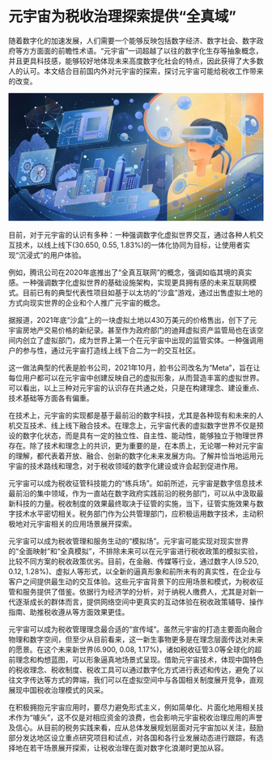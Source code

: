 # 元宇宙为税收治理探索提供“全真域”




随着数字化的加速发展，人们需要一个能够反映包括数字经济、数字社会、数字政府等方方面面的前瞻性术语。“元宇宙”一词超越了以往的数字化生存等抽象概念，并且更具科技感，能够较好地体现未来高度数字化社会的特点，因此获得了大多数人的认可。本文结合目前国内外对元宇宙的探索，探讨元宇宙可能给税收工作带来的改变。

![img](249.jpg)



目前，对于元宇宙的认识有多种：一种强调数字化虚拟世界交互，通过各种人机交互技术，以线上线下(30.650, 0.55, 1.83%)的一体化协同为目标，让使用者实现“沉浸式”的用户体验。

例如，腾讯公司在2020年底推出了“全真互联网”的概念，强调如临其境的真实感。一种强调数字化虚拟世界的基础设施架构，实现更具拥有感的未来互联网模式。目前已有的典型代表性项目如基于以太坊的“沙盒”游戏，通过出售虚拟土地的方式向现实世界的企业和个人推广元宇宙的概念。

据报道，2021年底“沙盒”上的一块虚拟土地以430万美元的价格售出，创下了元宇宙房地产交易价格的新纪录。甚至作为政府部门的迪拜虚拟资产监管局也在该空间内创立了虚拟部门，成为世界上第一个在元宇宙中出现的监管实体。一种强调用户的参与性，通过元宇宙打造线上线下合二为一的交互社区。

这一做法典型的代表是脸书公司，2021年10月，脸书公司改名为“Meta”，旨在让每位用户都可以在元宇宙中创建反映自己的虚拟形象，从而营造丰富的虚拟世界。可以看出，以上三种对元宇宙的认识存在共通之处，只是在构建理念、建设重点、技术基础等方面各有偏重。

在技术上，元宇宙的实现都是基于最前沿的数字科技，尤其是各种现有和未来的人机交互技术、线上线下融合技术。在理念上，元宇宙代表的虚拟数字世界不仅是预设的数字化状态，而是具有一定的独立性、自主性、能动性，能够独立于物理世界存在。除了技术和理念上的共识，更为重要的是，在本质上，无论哪一种对元宇宙的理解，都代表着开放、融合、创新的数字化未来发展方向。了解并恰当地运用元宇宙的技术路线和理念，对于税收领域的数字化建设或许会起到促进作用。

元宇宙可以成为税收征管科技能力的“练兵场”。如前所述，元宇宙是数字信息技术最前沿的集中领域，作为一直站在数字政府实践前沿的税务部门，可以从中汲取最新科技的力量。税收制度的效果最终取决于征管的实施，当下，征管实施效果与数字技术水平密切相关。税务部门作为公共管理部门，应积极运用数字技术，主动积极地对元宇宙相关的应用场景展开探索。

元宇宙可以成为税收管理和服务生动的“模拟场”。元宇宙可能实现对现实世界的“全面映射”和“全真模拟”，不排除未来可以在元宇宙进行税收政策的模拟实验，比较不同方案的税收政策优劣。目前，在金融、传媒等行业，通过数字人(9.520, 0.12, 1.28%)、虚拟人等形式，以全新的逼真形象和前所未有的真实性，在企业与客户之间提供最生动的交互体验。这些元宇宙背景下的应用场景和模式，为税收征管和服务提供了借鉴。依据行为经济学的分析，对于纳税人缴费人，尤其是对新一代逐渐成长的群体而言，提供网络空间中更真实的互动体验在税收政策辅导、操作指南、助推税收遵从等方面效果更佳。

元宇宙可以成为税收管理理念最合适的“宣传域”。虽然元宇宙的打造主要面向融合物理和数字空间，但至少从目前看来，这一新生事物更多是在理念层面传达对未来的愿景。在这个未来新世界(6.900, 0.08, 1.17%)，诸如税收征管3.0等全球化的超前理念和构想蓝图，可以形象逼真地场景式呈现。借助元宇宙技术，体现中国特色的税收理念、税收制度、税收工具可以通过数字化方式进行表述和传达，避免了以往文字传达等方式的弊端，我们可以在虚拟空间中与各国相关制度展开竞争，直观展现中国税收治理模式的风采。

在积极拥抱元宇宙应用时，要尽力避免形式主义，例如简单化、片面化地用相关技术作为“噱头”，这不仅是对相应资金的浪费，也会影响元宇宙税收治理应用的声誉及信心。从目前的税务实践来看，应从总体发展规划层面对元宇宙加以关注，鼓励部分发达地区设立重点研究项目和试点，对各国和各行业发展动态进行跟踪，有选择地在若干场景展开探索，让税收治理在面对数字化浪潮时更加从容。

